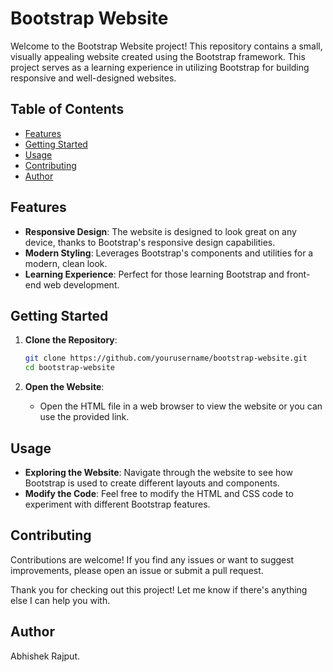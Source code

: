 # Bootstrap Website

Welcome to the Bootstrap Website project! This repository contains a small, visually appealing website created using the Bootstrap framework. This project serves as a learning experience in utilizing Bootstrap for building responsive and well-designed websites.

## Table of Contents

- [Features](#features)
- [Getting Started](#getting-started)
- [Usage](#usage)
- [Contributing](#contributing)
- [Author](#author)
  
## Features

- **Responsive Design**: The website is designed to look great on any device, thanks to Bootstrap's responsive design capabilities.
- **Modern Styling**: Leverages Bootstrap's components and utilities for a modern, clean look.
- **Learning Experience**: Perfect for those learning Bootstrap and front-end web development.

## Getting Started

1. **Clone the Repository**:
    ```bash
    git clone https://github.com/yourusername/bootstrap-website.git
    cd bootstrap-website
    ```

2. **Open the Website**:
    - Open the HTML file in a web browser to view the website or you can use the provided link.

## Usage

- **Exploring the Website**: Navigate through the website to see how Bootstrap is used to create different layouts and components.
- **Modify the Code**: Feel free to modify the HTML and CSS code to experiment with different Bootstrap features.

## Contributing

Contributions are welcome! If you find any issues or want to suggest improvements, please open an issue or submit a pull request.

Thank you for checking out this project! Let me know if there's anything else I can help you with.

## Author

Abhishek Rajput.

